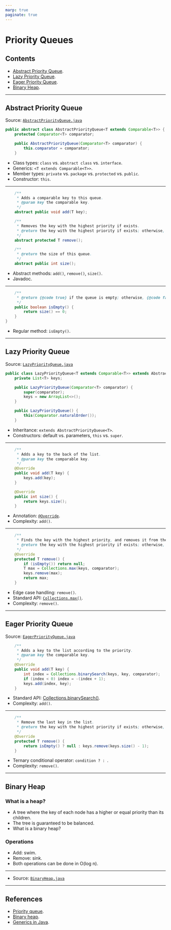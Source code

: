 ```yaml
---
marp: true
paginate: true
---
```


# Priority Queues

## Contents

* [Abstract Priority Queue](#abstract-priority-queue).
* [Lazy Priority Queue](#lazy-priority-queue).
* [Eager Priority Queue](#eager-priority-queue).
* [Binary Heap](#binary-heap).

---

## Abstract Priority Queue

Source: [`AbstractPriorityQueue.java`](../src/main/java/edu/emory/cs/queue/AbstractPriorityQueue.java)

```java
public abstract class AbstractPriorityQueue<T extends Comparable<T>> {
    protected Comparator<T> comparator;

    public AbstractPriorityQueue(Comparator<T> comparator) {
        this.comparator = comparator;
    }
```

* Class types: `class` vs. `abstract class` vs. `interface`.
* Generics: `<T extends Comparable<T>>`.
* Member types: `private` vs. `package` vs. `protected` vs. `public`.
* Constructor: `this`.

---

```java
    /**
     * Adds a comparable key to this queue.
     * @param key the comparable key.
     */
    abstract public void add(T key);

    /**
     * Removes the key with the highest priority if exists.
     * @return the key with the highest priority if exists; otherwise, {@code null}.
     */
    abstract protected T remove();

    /**
     * @return the size of this queue.
     */
    abstract public int size();
```  

* Abstract methods: `add()`, `remove()`, `size()`.
* Javadoc.

---


```java
    /**
     * @return {@code true} if the queue is empty; otherwise, {@code false}.
     */
    public boolean isEmpty() {
        return size() == 0;
    }
}
```  
* Regular method: `isEmpty()`.

---

## Lazy Priority Queue

Source: [`LazyPriorityQueue.java`](../src/main/java/edu/emory/cs/queue/LazyPriorityQueue.java)

```java
public class LazyPriorityQueue<T extends Comparable<T>> extends AbstractPriorityQueue<T> {
    private List<T> keys;

    public LazyPriorityQueue(Comparator<T> comparator) {
        super(comparator);
        keys = new ArrayList<>();
    }

    public LazyPriorityQueue() {
        this(Comparator.naturalOrder());
    }
```

* Inheritance: `extends AbstractPriorityQueue<T>`.
* Constructors: default vs. parameters, `this` vs. `super`.

---

```java
    /**
     * Adds a key to the back of the list.
     * @param key the comparable key.
     */
    @Override
    public void add(T key) {
        keys.add(key);
    }

    @Override
    public int size() {
        return keys.size();
    }
```

* Annotation: [`@Override`](https://docs.oracle.com/en/java/javase/12/docs/api/java.base/java/lang/Override.html).
* Complexity: `add()`.

---

```java
    /**
     * Finds the key with the highest priority, and removes it from the list.
     * @return the key with the highest priority if exists; otherwise, {@code null}.
     */
    @Override
    protected T remove() {
        if (isEmpty()) return null;
        T max = Collections.max(keys, comparator);
        keys.remove(max);
        return max;
    }
```

* Edge case handling: `remove()`.
* Standard API: [`Collections.max()`](https://docs.oracle.com/en/java/javase/12/docs/api/java.base/java/util/Collections.html#max(java.util.Collection,java.util.Comparator)).
* Complexity: `remove()`.

---

## Eager Priority Queue

Source: [`EagerPriorityQueue.java`](../src/main/java/edu/emory/cs/queue/EagerPriorityQueue.java)

```java
    /**
     * Adds a key to the list according to the priority.
     * @param key the comparable key.
     */
    @Override
    public void add(T key) {
        int index = Collections.binarySearch(keys, key, comparator);
        if (index < 0) index = -(index + 1);
        keys.add(index, key);
    }
```

* Standard API: [Collections.binarySearch()](https://docs.oracle.com/en/java/javase/12/docs/api/java.base/java/util/Collections.html#binarySearch(java.util.List,T,java.util.Comparator)).
* Complexity: `add()`.

---

```java
    /**
     * Remove the last key in the list.
     * @return the key with the highest priority if exists; otherwise, {@code null}.
     */
    @Override
    protected T remove() {
        return isEmpty() ? null : keys.remove(keys.size() - 1);
    }
```

* Ternary conditional operator: `condition ? : `.
* Complexity: `remove()`.

---

## Binary Heap

### What is a heap?

* A tree where the key of each node has a higher or equal priority than its children.
* The tree is guaranteed to be balanced.
* What is a binary heap?

### Operations
* Add: swim.
* Remove: sink.
* Both operations can be done in O(log n).

---

* Source: [`BinaryHeap.java`](../src/main/java/edu/emory/cs/queue/BinaryHeap.java)


---

## References

* [Priority queue](https://en.wikipedia.org/wiki/Priority_queue).
* [Binary heap](https://en.wikipedia.org/wiki/Binary_heap).
* [Generics in Java](https://en.wikipedia.org/wiki/Generics_in_Java).

